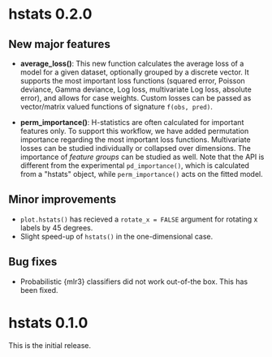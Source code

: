 # hstats 0.2.0

## New major features

- **average_loss()**: This new function calculates the average loss of a model for a given dataset, optionally grouped by a discrete vector. It supports the most important loss functions (squared error, Poisson deviance, Gamma deviance, Log loss, multivariate Log loss, absolute error), and allows for case weights. Custom losses can be passed as vector/matrix valued functions of signature `f(obs, pred)`.

- **perm_importance()**: H-statistics are often calculated for important features only. To support this workflow, we have added permutation importance regarding the most important loss functions. Multivariate losses can be studied individually or collapsed over dimensions. The importance of *feature groups* can be studied as well. Note that the API is different from the experimental `pd_importance()`, which is calculated from a "hstats" object, while `perm_importance()` acts on the fitted model.

## Minor improvements

- `plot.hstats()` has recieved a `rotate_x = FALSE` argument for rotating x labels by 45 degrees.
- Slight speed-up of `hstats()` in the one-dimensional case.

## Bug fixes

- Probabilistic {mlr3} classifiers did not work out-of-the box. This has been fixed.

# hstats 0.1.0

This is the initial release.
